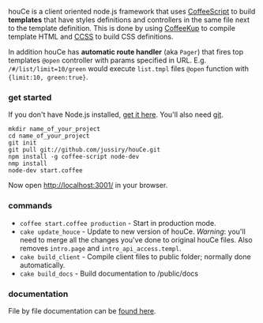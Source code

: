 houCe is a client oriented node.js framework that uses [CoffeeScript](http://coffeescript.org/) to build **templates** that have styles definitions and controllers in the same file next to the template definition. This is done by using [CoffeeKup](http://coffeekup.org/) to compile template HTML and [CCSS](https://github.com/aeosynth/ccss) to build CSS definitions.

In addition houCe has **automatic route handler** (aka `Pager`) that fires top templates `@open` controller with params specified in URL. E.g. `/#/list/limit=10/green` would execute `list.tmpl` files `@open` function with `{limit:10, green:true}`.

### get started

If you don't have Node.js installed, [get it here](http://nodejs.org/#download). You'll also need [git](http://git-scm.com/).

    mkdir name_of_your_project
    cd name_of_your_project
    git init
    git pull git://github.com/jussiry/houCe.git
    npm install -g coffee-script node-dev
    nmp install
    node-dev start.coffee

Now open [http://localhost:3001/](http://localhost:3001/) in your browser.


### commands

* `coffee start.coffee production` - Start in production mode.
* `cake update_houce` - Update to new version of houCe. *Warning*: you'll need to merge all the changes you've done to original houCe files. Also removes `intro.page` and `intro_api_access.templ`.
* `cake build_client` - Compile client files to public folder; normally done automatically.
* `cake build_docs` - Build documentation to /public/docs


### documentation

File by file documentation can be [found here](http://jussiry.github.com/houCe/index.html).
